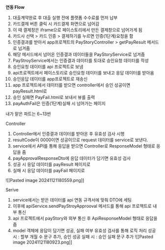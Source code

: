 **연동 Flow**
1. 대출계약완료 후 대출 실행 전에 플랫폼 수수료를 먼저 납부
2. 카드결제 버튼 클릭 시 카드결제 화면으로 넘어감
3. 이 때 결제창은 iframe으로 페이스토리에서 만든 결제창으로 넘어가게 됨
4. 카드사 선택 > 카드 인증 > 결제하기를 누르면 인증(1단계)요청을 함
5. 인증결과를 받아서 app프로젝트의 PayStoryController > getPayResult 메서드로 넘겨줌
6. 해당 메서드에서 넘어온 인증결과 데이터들을 PayStoryService로 넘겨줌
7. PayStroyService에서는 인증결과 데이터를 토대로 승인요청 데이터를 작성
8. 승인요청 데이터를 api 프로젝트로 보냄
9. api프로젝트에서 페이스토리로 승인요청 데이터를 보내고 응답 데이터를 받아옴
10. 승인응답 데이터를 app프로젝트로 재송신
11. app 프로젝트에서 데이터를 받으면 controller에서 승인 성공이면 payResult.html로
12. 승인 실패면 PayFail.html로 보내서 뷰를 출력
13. payAuthFail은 인증(1단계)실패 시 넘어가는 페이지


내가 맡은 파트는 6~13번 

Controller
1. Controller에서 인증결과 데이터를 받아온 후 유효성 검사 시행
2. resultCode이 0000이면 성공이므로 request 데이터를 service로 보낸다.
3. service에서 API를 통해 응답을 받으면 Controller로 ResponseModel 형태로 응답을 줌
4. payApprovalResponseDto에 응답 데이터가 담기면 유효성 검사
5. 성공 시 응답 데이터를 payResult 페이지로
6. 실패 시 응답 데이터를 payFail 페이지로


![[Pasted image 20241121180559.png]]

Serive
1. service에서는 받은 데이터를 api 연동 규격서에 맞춰 DTO에 세팅
2. 이후에 apiService.sendPayStroyApprooval 메서드를 통해 api 프로젝트로 내부 통신
3. api 프로젝트에서 payStory와 외부 통신 후 ApiResponseModel 형태로 응답을 줌
4. model 객체에 응답이 담기면 성공, 실패 여부 유효성 검사를 통해 로직 처리
     성공 시 : 할부 개월 수 문구 추가, 승인 성공 실패 시 : 승인 실패 문구 추가
![[Pasted image 20241121180923.png]]
